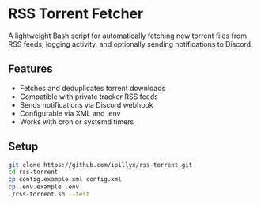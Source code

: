 # RSS Torrent Fetcher

A lightweight Bash script for automatically fetching new torrent files from RSS feeds, logging activity, and optionally sending notifications to Discord.

## Features
- Fetches and deduplicates torrent downloads
- Compatible with private tracker RSS feeds
- Sends notifications via Discord webhook
- Configurable via XML and .env
- Works with cron or systemd timers

## Setup

```bash
git clone https://github.com/ipillyx/rss-torrent.git
cd rss-torrent
cp config.example.xml config.xml
cp .env.example .env
./rss-torrent.sh --test
```
